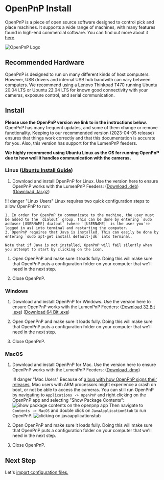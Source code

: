# OpenPnP Install

OpenPnP is a piece of open source software designed to control pick and place machines. It supports a wide range of machines, with many features found in high-end commercial software. You can find out more about it [here](https://openpnp.org/).

![OpenPnP Logo](img/openpnp-logo.png)

## Recommended Hardware

OpenPnP is designed to run on many different kinds of host computers. However, USB drivers and internal USB hub bandwith can vary between computers. We recommend using a Lenovo Thinkpad T470 running Ubuntu 20.04 LTS or Ubuntu 22.04 LTS for known good connectivity with your cameras, exposure control, and serial communication.

## Install

**Please use the OpenPnP version we link to in the instructions below.** OpenPnP has many frequent updates, and some of them change or remove functionality. Keeping to our recommended version (2023-04-05 release) ensures that things work correctly and that this documentation is accurate for you. Also, this version has support for the LumenPnP feeders.

**We highly recommend using Ubuntu Linux as the OS for running OpenPnP due to how well it handles communication with the cameras.**

### Linux ([Ubuntu Install Guide](https://ubuntu.com/tutorials/install-ubuntu-desktop#1-overview))

1. Download and install OpenPnP for Linux. Use the version here to ensure OpenPnP works with the LumenPnP Feeders: ([Download .deb](https://openpnp.s3-us-west-2.amazonaws.com/test/2023-04-05_08-24-36.0aa4ae8/OpenPnP-linux-test.deb))([Download .tar.gz](https://openpnp.s3-us-west-2.amazonaws.com/test/2023-04-05_08-24-36.0aa4ae8/OpenPnP-unix-test.tar.gz))

!!! danger "Linux Users"
    Linux requires two quick configuration steps to allow OpenPnP to run:

    1. In order for OpenPnP to communicate to the machine, the user must be added to the `dialout` group. This can be done by entering `sudo adduser [USERNAME] dialout` (where `[USERNAME]` is the user you're logged in as) into terminal and restarting the computer.
    2. OpenPnP requires that Java is installed. This can easily be done by entering `sudo apt-get install default-jdk` into terminal.

    Note that if Java is not installed, OpenPnP will fail silently when you attempt to start by clicking on the icon.

1. Open OpenPnP and make sure it loads fully. Doing this will make sure that OpenPnP puts a configuration folder on your computer that we'll need in the next step.

1. Close OpenPnP.

### Windows

1. Download and install OpenPnP for Windows. Use the version here to ensure OpenPnP works with the LumenPnP Feeders: ([Download 32 Bit .exe](https://openpnp.s3-us-west-2.amazonaws.com/test/2023-04-05_08-24-36.0aa4ae8/OpenPnP-windows-x32-test.exe)) ([Download 64 Bit .exe](https://openpnp.s3-us-west-2.amazonaws.com/test/2023-04-05_08-24-36.0aa4ae8/OpenPnP-windows-x64-test.exe))

2. Open OpenPnP and make sure it loads fully. Doing this will make sure that OpenPnP puts a configuration folder on your computer that we'll need in the next step.

3. Close OpenPnP.

### MacOS

1. Download and install OpenPnP for Mac. Use the version here to ensure OpenPnP works with the LumenPnP Feeders: ([Download .dmg](https://openpnp.s3-us-west-2.amazonaws.com/test/2023-04-05_08-24-36.0aa4ae8/OpenPnP-macos-test.dmg))

    !!! danger "Mac Users"
        Because of [a bug with how OpenPnP signs their releases](https://github.com/openpnp/openpnp/issues/1559), Mac users with ARM processors might experience a crash on boot, or not be able to access the cameras. You can still run OpenPnP by navigating to `Applications -> OpenPnP` and right clicking on the OpenPnP app and selecting "Show Package Contents":
        ![Show package contents on the openpnp app](img/opnp-show-package-contents.png)
        Then navigate to `Contents -> MacOS` and double click on `JavaApplicationStub` to run OpenPnP.
        ![clicking on javaapplicationstub](img/boot-opnp-java-stub.png)

1. Open OpenPnP and make sure it loads fully. Doing this will make sure that OpenPnP puts a configuration folder on your computer that we'll need in the next step.

1. Close OpenPnP.

## Next Step

Let's [import configuration files.](../import-config//index.md)
